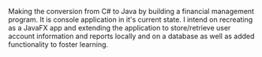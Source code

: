 Making the conversion from C# to Java by building a financial management program.  It is console application in it's current state.  I intend on recreating as a JavaFX app and extending the application to store/retrieve user account information and reports locally and on a database as well as added functionality to foster learning.
